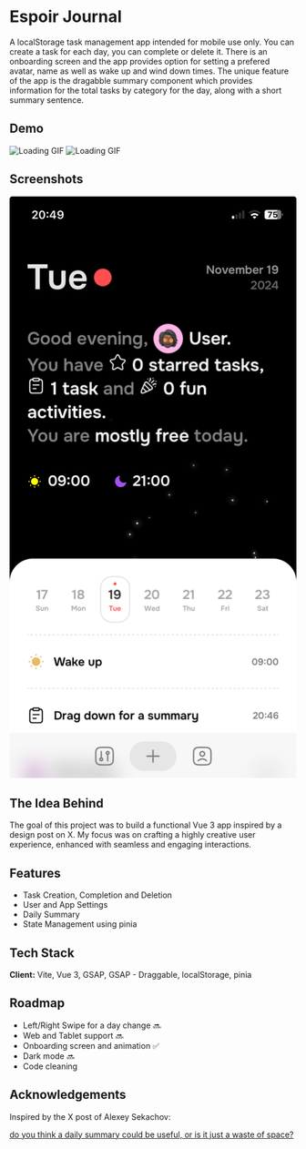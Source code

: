 # Espoir Journal

A localStorage task management app intended for mobile use only. You can create a task for each day, you can complete or delete it. There is an onboarding screen and the app provides option for setting a prefered avatar, name as well as wake up and wind down times. The unique feature of the app is the dragabble summary component which provides information for the total tasks by category for the day, along with a short summary sentence.


## Demo
![Loading GIF](Demo/onboardingDemo.gif)
![Loading GIF](Demo/appDemo.gif)


## Screenshots

![App Screenshot](Demo/summaryScreenshot.jpg)


## The Idea Behind

The goal of this project was to build a functional Vue 3 app inspired by a design post on X. My focus was on crafting a highly creative user experience, enhanced with seamless and engaging interactions.


## Features

- Task Creation, Completion and Deletion
- User and App Settings
- Daily Summary
- State Management using pinia


## Tech Stack

**Client:** Vite, Vue 3, GSAP, GSAP - Draggable, localStorage, pinia


## Roadmap

- Left/Right Swipe for a day change 🔜
- Web and Tablet support 🔜
- Onboarding screen and animation ✅
- Dark mode 🔜
- Code cleaning


## Acknowledgements
Inspired by the X post of Alexey Sekachov:
 
 [do you think a daily summary could be useful, or is it just a waste of space?](https://x.com/sekachov/status/1843683100515242185)